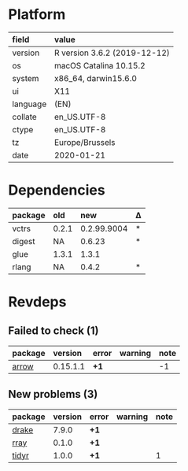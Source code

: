 # Platform

|field    |value                        |
|:--------|:----------------------------|
|version  |R version 3.6.2 (2019-12-12) |
|os       |macOS Catalina 10.15.2       |
|system   |x86_64, darwin15.6.0         |
|ui       |X11                          |
|language |(EN)                         |
|collate  |en_US.UTF-8                  |
|ctype    |en_US.UTF-8                  |
|tz       |Europe/Brussels              |
|date     |2020-01-21                   |

# Dependencies

|package |old   |new         |Δ  |
|:-------|:-----|:-----------|:--|
|vctrs   |0.2.1 |0.2.99.9004 |*  |
|digest  |NA    |0.6.23      |*  |
|glue    |1.3.1 |1.3.1       |   |
|rlang   |NA    |0.4.2       |*  |

# Revdeps

## Failed to check (1)

|package                    |version  |error  |warning |note |
|:--------------------------|:--------|:------|:-------|:----|
|[arrow](failures.md#arrow) |0.15.1.1 |__+1__ |        |-1   |

## New problems (3)

|package                    |version |error  |warning |note |
|:--------------------------|:-------|:------|:-------|:----|
|[drake](problems.md#drake) |7.9.0   |__+1__ |        |     |
|[rray](problems.md#rray)   |0.1.0   |__+1__ |        |     |
|[tidyr](problems.md#tidyr) |1.0.0   |__+1__ |        |1    |

